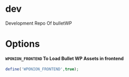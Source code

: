 # dev
Development Repo Of bulletWP

# Options

#### `WPONION_FRONTEND` To Load Bullet WP Assets in frontend
 ```php
 define('WPONION_FRONTEND',true);
 ```